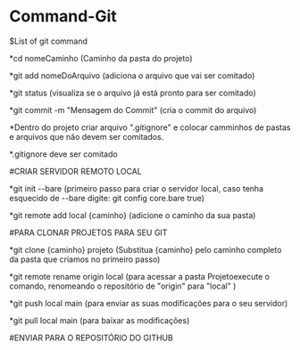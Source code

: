 # Command-Git

$List of git command

*cd nomeCaminho (Caminho da pasta do projeto)

*git add nomeDoArquivo (adiciona o arquivo que vai ser comitado)

*git status (visualiza se o arquivo já está pronto para ser comitado)

*git commit -m "Mensagem do Commit" (cria o commit do arquivo)

*Dentro do projeto criar arquivo ".gitignore" e colocar camminhos de pastas e arquivos que não devem ser comitados.

*.gitignore deve ser comitado


#CRIAR SERVIDOR REMOTO LOCAL

*git init --bare (primeiro passo para criar o servidor local, caso tenha esquecido de --bare digite: git config core.bare true)

*git remote add local {caminho} (adicione o caminho da sua pasta)

#PARA CLONAR PROJETOS PARA SEU GIT

*git clone {caminho} projeto (Substitua {caminho} pelo caminho completo da pasta que criamos no primeiro passo)

*git remote rename origin local (para acessar a pasta Projetoexecute o comando, renomeando o repositório de "origin" para "local" )

*git push local main (para enviar as suas modificações para o seu servidor)

*git pull local main (para baixar as modificações)

#ENVIAR PARA O REPOSITÓRIO DO GITHUB


